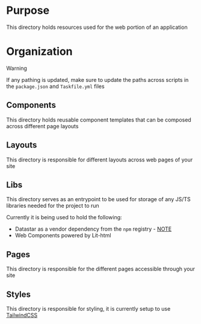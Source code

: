 # Purpose

This directory holds resources used for the web portion of an application

# Organization

> [!WARNING]  
> If any pathing is updated, make sure to update the paths across scripts in the `package.json` and `Taskfile.yml` files

## Components

This directory holds reusable component templates that can be composed across different page layouts

## Layouts

This directory is responsible for different layouts across web pages of your site

## Libs

This directory serves as an entrypoint to be used for storage of any JS/TS libraries needed for the project to run

Currently it is being used to hold the following:

- Datastar as a vendor dependency from the `npm` registry - [NOTE](./libs/datastar/README.md)
- Web Components powered by Lit-html

## Pages

This directory is responsible for the different pages accessible through your site

## Styles

This directory is responsible for styling, it is currently setup to use [TailwindCSS](https://tailwindcss.com/)
